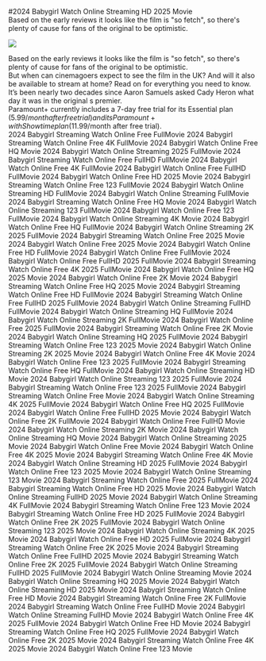 #2024 Babygirl Watch Online Streaming HD 2025 Movie  
Based on the early reviews it looks like the film is "so fetch", so there's plenty of cause for fans of the original to be optimistic.  
  
[![](https://i.imgur.com/qSNzIqt.png)](https://movie.rssnews.media/rcTSdSSUV.php)  
  
Based on the early reviews it looks like the film is "so fetch", so there's plenty of cause for fans of the original to be optimistic.  
But when can cinemagoers expect to see the film in the UK? And will it also be available to stream at home? Read on for everything you need to know.  
It’s been nearly two decades since Aaron Samuels asked Cady Heron what day it was in the original s premier.  
Paramount+ currently includes a 7-day free trial for its Essential plan ($5.99/month after free trial) and its Paramount+ with Showtime plan ($11.99/month after free trial).  
2024 Babygirl Streaming Watch Online Free FullMovie
2024 Babygirl Streaming Watch Online Free 4K FullMovie
2024 Babygirl Watch Online Free HQ Movie
2024 Babygirl Watch Online Streaming 2025 FullMovie
2024 Babygirl Streaming Watch Online Free FullHD FullMovie
2024 Babygirl Watch Online Free 4K FullMovie
2024 Babygirl Watch Online Free FullHD FullMovie
2024 Babygirl Watch Online Free HD 2025 Movie
2024 Babygirl Streaming Watch Online Free 123 FullMovie
2024 Babygirl Watch Online Streaming HD FullMovie
2024 Babygirl Watch Online Streaming FullMovie
2024 Babygirl Streaming Watch Online Free HQ Movie
2024 Babygirl Watch Online Streaming 123 FullMovie
2024 Babygirl Watch Online Free 123 FullMovie
2024 Babygirl Watch Online Streaming 4K Movie
2024 Babygirl Watch Online Free HQ FullMovie
2024 Babygirl Watch Online Streaming 2K 2025 FullMovie
2024 Babygirl Streaming Watch Online Free 2025 Movie
2024 Babygirl Watch Online Free 2025 Movie
2024 Babygirl Watch Online Free HD FullMovie
2024 Babygirl Watch Online Free FullMovie
2024 Babygirl Watch Online Free FullHD 2025 FullMovie
2024 Babygirl Streaming Watch Online Free 4K 2025 FullMovie
2024 Babygirl Watch Online Free HQ 2025 Movie
2024 Babygirl Watch Online Free 2K Movie
2024 Babygirl Streaming Watch Online Free HQ 2025 Movie
2024 Babygirl Streaming Watch Online Free HD FullMovie
2024 Babygirl Streaming Watch Online Free FullHD 2025 FullMovie
2024 Babygirl Watch Online Streaming FullHD FullMovie
2024 Babygirl Watch Online Streaming HQ FullMovie
2024 Babygirl Watch Online Streaming 2K FullMovie
2024 Babygirl Watch Online Free 2025 FullMovie
2024 Babygirl Streaming Watch Online Free 2K Movie
2024 Babygirl Watch Online Streaming HQ 2025 FullMovie
2024 Babygirl Streaming Watch Online Free 123 2025 Movie
2024 Babygirl Watch Online Streaming 2K 2025 Movie
2024 Babygirl Watch Online Free 4K Movie
2024 Babygirl Watch Online Free 123 2025 FullMovie
2024 Babygirl Streaming Watch Online Free HQ FullMovie
2024 Babygirl Watch Online Streaming HD Movie
2024 Babygirl Watch Online Streaming 123 2025 FullMovie
2024 Babygirl Streaming Watch Online Free 123 2025 FullMovie
2024 Babygirl Streaming Watch Online Free Movie
2024 Babygirl Watch Online Streaming 4K 2025 FullMovie
2024 Babygirl Watch Online Free HQ 2025 FullMovie
2024 Babygirl Watch Online Free FullHD 2025 Movie
2024 Babygirl Watch Online Free 2K FullMovie
2024 Babygirl Watch Online Free FullHD Movie
2024 Babygirl Watch Online Streaming 2K Movie
2024 Babygirl Watch Online Streaming HQ Movie
2024 Babygirl Watch Online Streaming 2025 Movie
2024 Babygirl Watch Online Free Movie
2024 Babygirl Watch Online Free 4K 2025 Movie
2024 Babygirl Streaming Watch Online Free 4K Movie
2024 Babygirl Watch Online Streaming HD 2025 FullMovie
2024 Babygirl Watch Online Free 123 2025 Movie
2024 Babygirl Watch Online Streaming 123 Movie
2024 Babygirl Streaming Watch Online Free 2025 FullMovie
2024 Babygirl Streaming Watch Online Free HD 2025 Movie
2024 Babygirl Watch Online Streaming FullHD 2025 Movie
2024 Babygirl Watch Online Streaming 4K FullMovie
2024 Babygirl Streaming Watch Online Free 123 Movie
2024 Babygirl Streaming Watch Online Free HD 2025 FullMovie
2024 Babygirl Watch Online Free 2K 2025 FullMovie
2024 Babygirl Watch Online Streaming 123 2025 Movie
2024 Babygirl Watch Online Streaming 4K 2025 Movie
2024 Babygirl Watch Online Free HD 2025 FullMovie
2024 Babygirl Streaming Watch Online Free 2K 2025 Movie
2024 Babygirl Streaming Watch Online Free FullHD 2025 Movie
2024 Babygirl Streaming Watch Online Free 2K 2025 FullMovie
2024 Babygirl Watch Online Streaming FullHD 2025 FullMovie
2024 Babygirl Watch Online Streaming Movie
2024 Babygirl Watch Online Streaming HQ 2025 Movie
2024 Babygirl Watch Online Streaming HD 2025 Movie
2024 Babygirl Streaming Watch Online Free HD Movie
2024 Babygirl Streaming Watch Online Free 2K FullMovie
2024 Babygirl Streaming Watch Online Free FullHD Movie
2024 Babygirl Watch Online Streaming FullHD Movie
2024 Babygirl Watch Online Free 4K 2025 FullMovie
2024 Babygirl Watch Online Free HD Movie
2024 Babygirl Streaming Watch Online Free HQ 2025 FullMovie
2024 Babygirl Watch Online Free 2K 2025 Movie
2024 Babygirl Streaming Watch Online Free 4K 2025 Movie
2024 Babygirl Watch Online Free 123 Movie